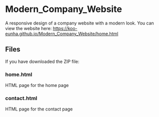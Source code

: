 # Modern_Company_Website
A responsive design of a company website with a modern look.
You can view the website here: https://koo-eunha.github.io/Modern_Company_Website/home.html

## Files
If you have downloaded the ZIP file:
### home.html
HTML page for the home page
### contact.html
HTML page for the contact page
